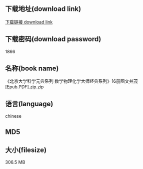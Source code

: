 ## 下载地址(download link)
[下载链接 download link](https://tutu365.netlify.app/?s=%E3%80%8A%E5%8C%97%E4%BA%AC%E5%A4%A7%E5%AD%A6%E7%A7%91%E5%AD%A6%E5%85%83%E5%85%B8%E7%B3%BB%E5%88%97+%E6%95%B0%E5%AD%A6%E7%89%A9%E7%90%86%E5%8C%96%E5%AD%A6%E5%A4%A7%E5%B8%88%E7%BB%8F%E5%85%B8%E7%B3%BB%E5%88%97%E3%80%8B16%E5%86%8C%E5%9B%BE%E6%96%87%E5%B9%B6%E8%8C%82%5BEpub.PDF%5D.zip)

## 下载密码(download password)
1866

## 名称(book name)
《北京大学科学元典系列 数学物理化学大师经典系列》16册图文并茂[Epub.PDF].zip.zip

## 语言(language)
chinese

## MD5


## 大小(filesize)
306.5 MB

